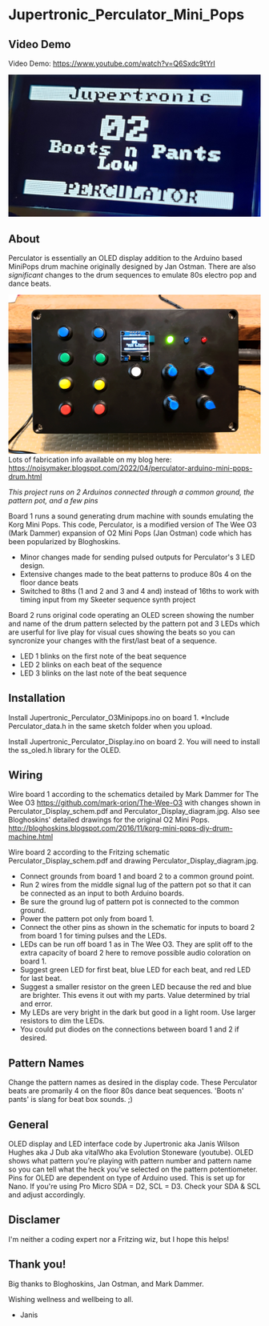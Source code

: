 # Jupertronic_Perculator_Mini_Pops
## Video Demo
Video Demo: https://www.youtube.com/watch?v=Q6Sxdc9tYrI

![Display](https://github.com/JuperTronic/Jupertronic_Perculator_Mini_Pops/blob/main/Perculator%20OLED%20Screen3.jpg)

## About
Perculator is essentially an OLED display addition to the Arduino based MiniPops drum machine originally designed by Jan Ostman. 
There are also _significant_ changes to the drum sequences to emulate 80s electro pop and dance beats.

![Perculator](https://github.com/JuperTronic/Jupertronic_Perculator_Mini_Pops/blob/main/Perculator.gif)
Lots of fabrication info available on my blog here: https://noisymaker.blogspot.com/2022/04/perculator-arduino-mini-pops-drum.html

*This project runs on 2 Arduinos connected through a common ground, the pattern pot, and a few pins*

Board 1 runs a sound generating drum machine with sounds emulating the Korg Mini Pops. This code, Perculator, is a modified version of The Wee O3 (Mark Dammer) expansion of O2 Mini Pops (Jan Ostman) code which has been popularized by Bloghoskins.
  - Minor changes made for sending pulsed outputs for Perculator's 3 LED design.
  - Extensive changes made to the beat patterns to produce 80s 4 on the floor dance beats
  - Switched to 8ths (1 and 2 and 3 and 4 and) instead of 16ths to work with timing input from my Skeeter sequence synth project

Board 2 runs original code operating an OLED screen showing the number and name of the drum pattern selected by the pattern pot and 3 LEDs which are userful for live play for visual cues showing the beats so you can syncronize your changes with the first/last beat of a sequence.
  - LED 1 blinks on the first note of the beat sequence
  - LED 2 blinks on each beat of the sequence
  - LED 3 blinks on the last note of the beat sequence

## Installation
Install Jupertronic_Perculator_O3Minipops.ino on board 1. *Include Perculator_data.h in the same sketch folder when you upload.

Install Jupertronic_Perculator_Display.ino on board 2. You will need to install the ss_oled.h library for the OLED.


## Wiring
Wire board 1 according to the schematics detailed by Mark Dammer for The Wee O3 https://github.com/mark-orion/The-Wee-O3 with changes shown in Perculator_Display_schem.pdf and Perculator_Display_diagram.jpg.
Also see Bloghoskins' detailed drawings for the original O2 Mini Pops. http://bloghoskins.blogspot.com/2016/11/korg-mini-pops-diy-drum-machine.html

Wire board 2 according to the Fritzing schematic Perculator_Display_schem.pdf and drawing Perculator_Display_diagram.jpg.
  - Connect grounds from board 1 and board 2 to a common ground point.
  - Run 2 wires from the middle signal lug of the pattern pot so that it can be connected as an input to both Arduino boards. 
  - Be sure the ground lug of pattern pot is connected to the common ground. 
  - Power the pattern pot only from board 1. 
  - Connect the other pins as shown in the schematic for inputs to board 2 from board 1 for timing pulses and the LEDs.
  - LEDs can be run off board 1 as in The Wee O3. They are split off to the extra capacity of board 2 here to remove possible audio coloration on board 1.
  - Suggest green LED for first beat, blue LED for each beat, and red LED for last beat. 
  - Suggest a smaller resistor on the green LED because the red and blue are brighter. This evens it out with my parts. Value determined by trial and error. 
  - My LEDs are very bright in the dark but good in a light room. Use larger resistors to dim the LEDs.
  - You could put diodes on the connections between board 1 and 2 if desired.

## Pattern Names
Change the pattern names as desired in the display code. These Perculator beats are promarily 4 on the floor 80s dance beat sequences. 'Boots n' pants' is slang for beat box sounds. ;) 

## General

OLED display and LED interface code by Jupertronic aka Janis Wilson Hughes aka J Dub aka vitalWho aka Evolution Stoneware (youtube).
OLED shows what pattern you're playing with pattern number and pattern name so you can tell what the heck you've selected on the pattern potentiometer.
Pins for OLED are dependent on type of Arduino used. This is set up for Nano. If you're using Pro Micro SDA = D2, SCL = D3. Check your SDA & SCL and adjust accordingly.

## Disclamer
I'm neither a coding expert nor a Fritzing wiz, but I hope this helps!

## Thank you!
Big thanks to Bloghoskins, Jan Ostman, and Mark Dammer.

Wishing wellness and wellbeing to all.
- Janis
